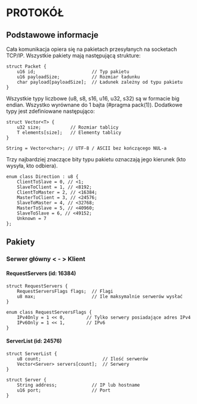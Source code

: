 # PROTOKÓŁ

## Podstawowe informacje

Cała komunikacja opiera się na pakietach przesyłanych na socketach TCP/IP. Wszystkie pakiety mają następującą strukture:

    struct Packet {
        u16 id;                     // Typ pakietu
        u16 payloadSize;            // Rozmiar ładunku
        char payload[payloadSize];  // Ładunek zależny od typu pakietu
    }

Wszystkie typy liczbowe (u8, s8, s16, u16, u32, s32) są w formacie big endian. Wszystko wyrównane do 1 bajta (#pragma pack(1)). Dodatkowe typy jest zdefiniowane następująco:

    struct Vector<T> {
        u32 size;           // Rozmiar tablicy
        T elements[size];   // Elementy tablicy
    }
    
    String = Vector<char>; // UTF-8 / ASCII bez kończącego NUL-a

Trzy najbardziej znaczące bity typu pakietu oznaczają jego kierunek (kto wysyła, kto odbiera).

    enum class Direction : u8 {
        ClientToSlave = 0, // <1;
        SlaveToClient = 1, // <8192;
        ClientToMaster = 2, // <16384;
        MasterToClient = 3, // <24576;
        SlaveToMaster = 4, // <32768;
        MasterToSlave = 5, // <40960;
        SlaveToSlave = 6, // <49152;
        Unknown = 7
    };

## Pakiety

### Serwer główny < - > Klient

#### RequestServers (id: 16384)

    struct RequestServers {
        RequestServersFlags flags;  // Flagi
        u8 max;                     // Ile maksymalnie serwerów wysłać
    }
    
    enum class RequestServersFlags {
        IPv4Only = 1 << 0,        // Tylko serwery posiadające adres IPv4
        IPv6Only = 1 << 1,        // IPv6
    }    

#### ServerList (id: 24576)

    struct ServerList {
        u8 count;                       // Ilość serwerów
        Vector<Server> servers[count];  // Serwery
    }
    
    struct Server {
        String address;             // IP lub hostname
        u16 port;                   // Port
    }

